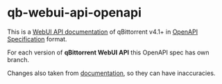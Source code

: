 # qb-webui-api-openapi

This is a [WebUI API documentation](<https://github.com/qbittorrent/qBittorrent/wiki/WebUI-API-(qBittorrent-4.1)>) of qBittorrent v4.1+ in [OpenAPI Specification](https://swagger.io/specification/) format.

For each version of **qBittorrent WebUI API** this OpenAPI spec has own branch.

Changes also taken from [documentation](<https://github.com/qbittorrent/qBittorrent/wiki/WebUI-API-(qBittorrent-4.1)#changes>), so they can have inaccuracies.
